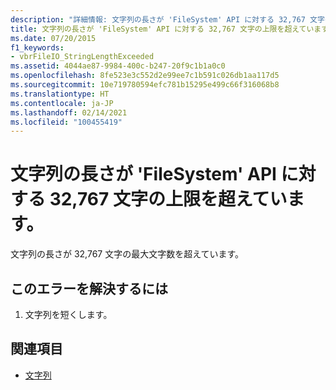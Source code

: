 ```yaml
---
description: "詳細情報: 文字列の長さが 'FileSystem' API に対する 32,767 文字の上限を超えています"
title: 文字列の長さが 'FileSystem' API に対する 32,767 文字の上限を超えています。
ms.date: 07/20/2015
f1_keywords:
- vbrFileIO_StringLengthExceeded
ms.assetid: 4044ae87-9984-400c-b247-20f9c1b1a0c0
ms.openlocfilehash: 8fe523e3c552d2e99ee7c1b591c026db1aa117d5
ms.sourcegitcommit: 10e719780594efc781b15295e499c66f316068b8
ms.translationtype: HT
ms.contentlocale: ja-JP
ms.lasthandoff: 02/14/2021
ms.locfileid: "100455419"
---
```

# <a name="string-length-exceeds-maximum-length-of-32767-characters-for-filesystem-apis"></a>文字列の長さが 'FileSystem' API に対する 32,767 文字の上限を超えています。

文字列の長さが 32,767 文字の最大文字数を超えています。  
  
## <a name="to-correct-this-error"></a>このエラーを解決するには  
  
1. 文字列を短くします。  
  
## <a name="see-also"></a>関連項目

- [文字列](../programming-guide/language-features/strings/index.md)
